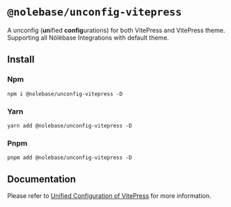 # `@nolebase/unconfig-vitepress`

A unconfig (**un**ified **config**urations) for both VitePress and VitePress theme. Supporting all Nólëbase Integrations with default theme.

## Install

### Npm

```shell
npm i @nolebase/unconfig-vitepress -D
```

### Yarn

```shell
yarn add @nolebase/unconfig-vitepress -D
```

### Pnpm

```shell
pnpm add @nolebase/unconfig-vitepress -D
```

## Documentation

Please refer to [Unified Configuration of VitePress](https://nolebase-integrations.ayaka.io/pages/en/integrations/unconfig-vitepress/) for more information.
